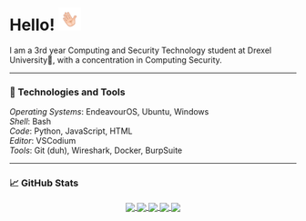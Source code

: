 # Hello! <img src="https://raw.githubusercontent.com/johnnyjoxenfree/johnnyjoxenfree/master/wave.gif" width="40px">
I am a 3rd year Computing and Security Technology student at Drexel University🐉, with a  concentration in Computing Security.

---
### 🔧 Technologies and Tools

*Operating Systems*: EndeavourOS, Ubuntu, Windows   
*Shell*: Bash  
*Code*: Python, JavaScript, HTML  
*Editor*: VSCodium  
*Tools*: Git (duh), Wireshark, Docker, BurpSuite

---
### 📈 GitHub Stats


<div width="100%" style="text-align: center; align: center">
    <a href="https://github.com/johnnyjoxenfree/johnnyjoxenfree">
    <img align="center" src="https://github-readme-streak-stats.herokuapp.com?user=johnnyjoxenfree&theme=merko&date_format=M%20j%5B%2C%20Y%5D" />
    </a>
    <a href="https://github.com/johnnyjoxenfree/johnnyjoxenfree">
    <img align="center" src="https://github-readme-stats.vercel.app/api?username=johnnyjoxenfree&show_icons=true&theme=merko" />
    </a>
    <a href="https://github.com/johnnyjoxenfree/johnnyjoxenfree">
    <img align="center" src="https://github-readme-stats.vercel.app/api/top-langs/?username=johnnyjoxenfree&exclude_repo=newsBot,todo-app,website,meal-maker,portfoliowebsite,assman,eat-harmony&theme=merko" />
    </a>
    <a href="https://github.com/johnnyjoxenfree/CLIpher">
    <img align="center" src="https://github-readme-stats.vercel.app/api/pin/?username=johnnyjoxenfree&repo=CLIpher&theme=merko" />
    </a>
    <a href="https://github.com/johnnyjoxenfree/amogusay">
    <img align="center" src="https://github-readme-stats.vercel.app/api/pin/?username=johnnyjoxenfree&repo=amogusay&theme=merko" />
    </a>
</div>  
